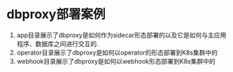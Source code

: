 # dbproxy部署案例

1. app目录展示了dbproxy是如何作为sidecar形态部署的以及它是如何与主应用程序、数据库之间进行交互的.
2. operator目录展示了dbproxy是如何以operator的形态部署到K8s集群中的
3. webhook目录展示了dbproxy是如何以webhook形态部署到K8s集群中的

